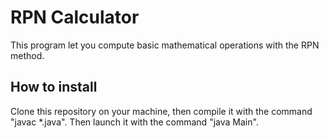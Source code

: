 # RPN Calculator

This program let you compute basic mathematical operations with the RPN method.

## How to install

Clone this repository on your machine, then compile it with the command "javac *.java".
Then launch it with the command "java Main".
